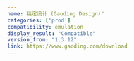 ```yaml
---
name: 稿定设计 (Gaoding Design)"
categories: ['prod']
compatibility: emulation
display_result: "Compatible"
version_from: "1.3.12"
link: https://www.gaoding.com/download
---
```

